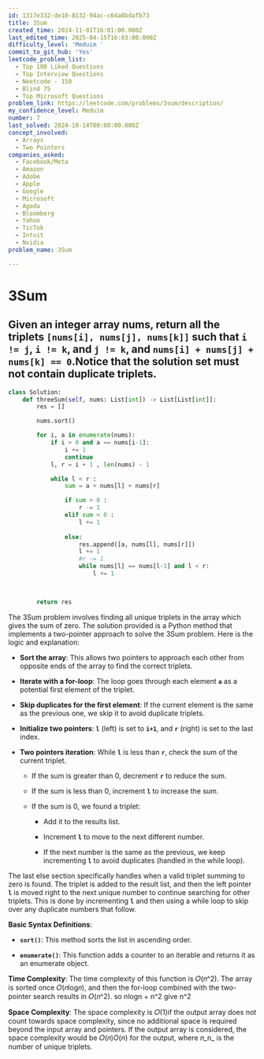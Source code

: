 ```yaml
---
id: 1317e332-de10-8132-94ac-c64a8bdafb73
title: 3Sum
created_time: 2024-11-01T16:01:00.000Z
last_edited_time: 2025-04-15T16:03:00.000Z
difficulty_level: 'Meduim '
commit_to_git_hub: 'Yes'
leetcode_problem_list:
  - Top 100 Liked Questions
  - Top Interview Questions
  - Neetcode - 150
  - Blind 75
  - Top Microsoft Questions
problem_link: https://leetcode.com/problems/3sum/description/
my_confidence_level: Meduim
number: 7
last_solved: 2024-10-14T00:00:00.000Z
concept_involved:
  - Arrays
  - Two Pointers
companies_asked:
  - Facebook/Meta
  - Amazon
  - Adobe
  - Apple
  - Google
  - Microsoft
  - Agoda
  - Bloomberg
  - Yahoo
  - TicTok
  - Intuit
  - Nvidia
problem_name: 3Sum

---
```


# 3Sum

## Given an integer array nums, return all the triplets `[nums[i], nums[j], nums[k]]` such that `i != j`, `i != k`, and `j != k`, and `nums[i] + nums[j] + nums[k] == 0`.Notice that the solution set must not contain duplicate triplets.

```python
class Solution:
    def threeSum(self, nums: List[int]) -> List[List[int]]:
        res = []

        nums.sort()

        for i, a in enumerate(nums): 
            if i > 0 and a == nums[i-1]:
                i += 1
                continue 
            l, r = i + 1 , len(nums) - 1

            while l < r : 
                sum = a + nums[l] + nums[r]

                if sum > 0 :
                    r -= 1
                elif sum < 0 :
                    l += 1
                   
                else: 
                    res.append([a, nums[l], nums[r]]) 
                    l += 1
                    #r -= 1
                    while nums[l] == nums[l-1] and l < r:
                        l += 1   

                

        return res      
```

The 3Sum problem involves finding all unique triplets in the array which gives the sum of zero. The solution provided is a Python method that implements a two-pointer approach to solve the 3Sum problem. Here is the logic and explanation:

*   **Sort the array**: This allows two pointers to approach each other from opposite ends of the array to find the correct triplets.

*   **Iterate with a for-loop**: The loop goes through each element **`a`** as a potential first element of the triplet.

*   **Skip duplicates for the first element**: If the current element is the same as the previous one, we skip it to avoid duplicate triplets.

*   **Initialize two pointers**: **`l`** (left) is set to **`i+1`**, and **`r`** (right) is set to the last index.

*   **Two pointers iteration**: While **`l`** is less than **`r`**, check the sum of the current triplet.

    *   If the sum is greater than 0, decrement **`r`** to reduce the sum.

    *   If the sum is less than 0, increment **`l`** to increase the sum.

    *   If the sum is 0, we found a triplet:

        *   Add it to the results list.

        *   Increment **`l`** to move to the next different number.

        *   If the next number is the same as the previous, we keep incrementing **`l`** to avoid duplicates (handled in the while loop).

The last else section specifically handles when a valid triplet summing to zero is found. The triplet is added to the result list, and then the left pointer **`l`** is moved right to the next unique number to continue searching for other triplets. This is done by incrementing **`l`** and then using a while loop to skip over any duplicate numbers that follow.

**Basic Syntax Definitions**:

*   **`sort()`**: This method sorts the list in ascending order.

*   **`enumerate()`**: This function adds a counter to an iterable and returns it as an enumerate object.

**Time Complexity**: The time complexity of this function is 𝑂(𝑛^2). The array is sorted once 𝑂(𝑛log⁡𝑛), and then the for-loop combined with the two-pointer search results in 𝑂(𝑛^2). so nlogn + n^2 give n^2

**Space Complexity**: The space complexity is 𝑂(1)if the output array does not count towards space complexity, since no additional space is required beyond the input array and pointers. If the output array is considered, the space complexity would be 𝑂(𝑛)*O*(*n*) for the output, where 𝑛\_n\_ is the number of unique triplets.
